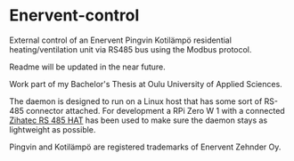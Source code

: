 # Enervent-control

External control of an Enervent Pingvin
Kotilämpö residential heating/ventilation
unit via RS485 bus using the Modbus protocol.

Readme will be updated in the near future.

Work part of my Bachelor's Thesis at Oulu University
of Applied Sciences.

The daemon is designed to run on a Linux host
that has some sort of RS-485 connector attached.
For development a RPi Zero W 1 with a
connected [Zihatec RS 485 HAT](https://www.hwhardsoft.de/english/projects/rs485-shield/?mobile=1)
has been used to make sure the daemon stays as
lightweight as possible.

Pingvin and Kotilämpö are registered trademarks of Enervent Zehnder Oy.
